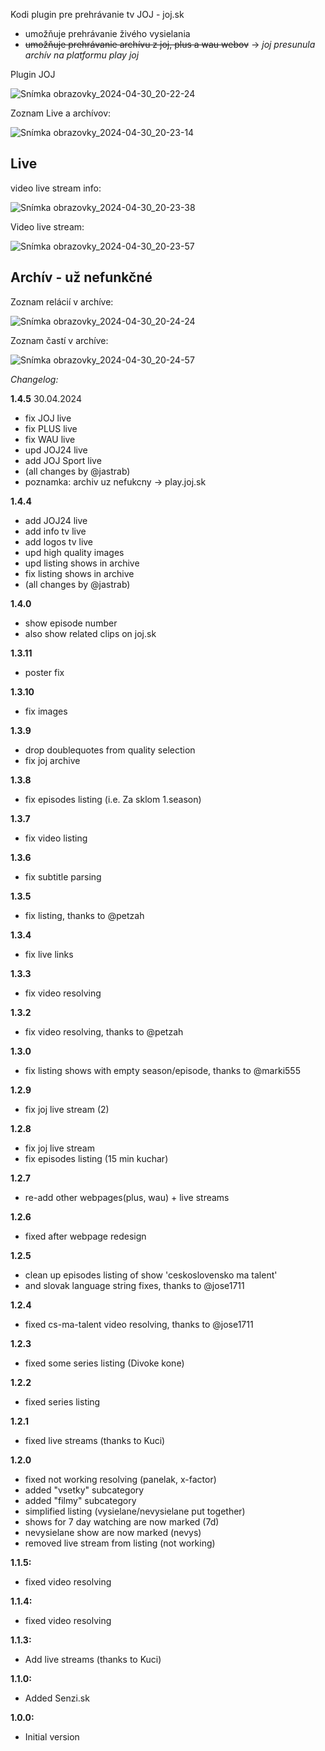 Kodi plugin pre prehrávanie tv JOJ - joj.sk

- umožňuje prehrávanie živého vysielania
- ~~umožňuje prehrávanie archívu z joj, plus a wau webov~~ -> _joj presunula archív na platformu play joj_

Plugin JOJ

![Snímka obrazovky_2024-04-30_20-22-24](https://github.com/jastrab/plugin.video.joj.sk/assets/6190406/8b4bb7be-83e4-43b1-a6e2-da73c5ab11c2)

Zoznam Live a archívov:

![Snímka obrazovky_2024-04-30_20-23-14](https://github.com/jastrab/plugin.video.joj.sk/assets/6190406/eadcefab-a205-4865-9e63-e454f2cac7fc)

<h2>Live</h2>

video live stream info:

![Snímka obrazovky_2024-04-30_20-23-38](https://github.com/jastrab/plugin.video.joj.sk/assets/6190406/8f8ed20f-837a-4c6e-b47a-1dbb097a6fe5)

Video live stream:

![Snímka obrazovky_2024-04-30_20-23-57](https://github.com/jastrab/plugin.video.joj.sk/assets/6190406/a2a7adab-d50d-4174-889e-489d74672ad6)

<h2>Archív - už nefunkčné</h2>

Zoznam relácií v archíve:

![Snímka obrazovky_2024-04-30_20-24-24](https://github.com/jastrab/plugin.video.joj.sk/assets/6190406/d6fe7a09-ce64-48bf-9292-31744f0e7f21)

Zoznam častí v archíve:

![Snímka obrazovky_2024-04-30_20-24-57](https://github.com/jastrab/plugin.video.joj.sk/assets/6190406/4841b530-4e08-49c2-b92c-0facf1c2ff4c)


_Changelog:_

**1.4.5** 30.04.2024
- fix JOJ live
- fix PLUS live
- fix WAU live
- upd JOJ24 live
- add JOJ Sport live
- (all changes by @jastrab)
- poznamka: archiv uz nefukcny -> play.joj.sk

**1.4.4**
- add JOJ24 live
- add info tv live
- add logos tv live
- upd high quality images 
- upd listing shows in archive
- fix listing shows in archive
- (all changes by @jastrab)

**1.4.0**
- show episode number
- also show related clips on joj.sk

**1.3.11**
- poster fix

**1.3.10**
- fix images

**1.3.9**
- drop doublequotes from quality selection
- fix joj archive

**1.3.8**
- fix episodes listing (i.e. Za sklom 1.season)

**1.3.7**
- fix video listing

**1.3.6**
- fix subtitle parsing

**1.3.5**
- fix listing, thanks to @petzah

**1.3.4**
- fix live links

**1.3.3**
- fix video resolving

**1.3.2**
- fix video resolving, thanks to @petzah

**1.3.0**
- fix listing shows with empty season/episode, thanks to @marki555

**1.2.9**
- fix joj live stream (2)

**1.2.8**
- fix joj live stream
- fix episodes listing (15 min kuchar)

**1.2.7**
- re-add other webpages(plus, wau) + live streams

**1.2.6**
- fixed after webpage redesign

**1.2.5**
- clean up episodes listing of show 'ceskoslovensko ma talent'
- and slovak language string fixes, thanks to @jose1711

**1.2.4**
- fixed cs-ma-talent video resolving, thanks to @jose1711

**1.2.3**
- fixed some series listing (Divoke kone)

**1.2.2**
- fixed series listing

**1.2.1**
- fixed live streams (thanks to Kuci)

**1.2.0**
- fixed not working resolving (panelak, x-factor)
- added "vsetky" subcategory
- added "filmy" subcategory
- simplified listing (vysielane/nevysielane put together)
- shows for 7 day watching are now marked (7d)
- nevysielane show are now marked (nevys)
- removed live stream from listing (not working)

**1.1.5:**
- fixed video resolving

**1.1.4:**
- fixed video resolving

**1.1.3:**
- Add live streams (thanks to Kuci)

**1.1.0:**
- Added Senzi.sk

**1.0.0:**
- Initial version
